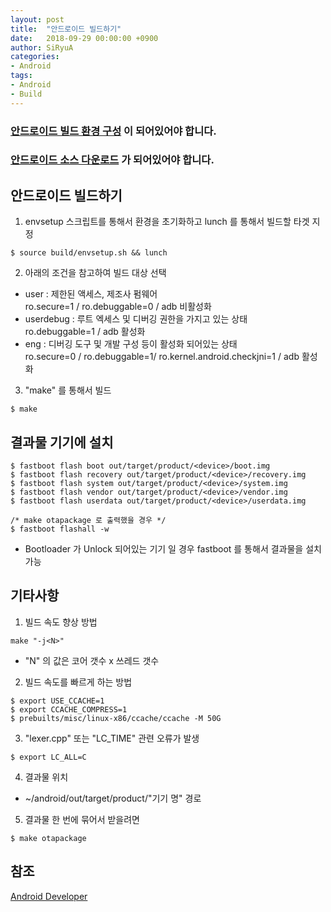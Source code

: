 ```yaml
---
layout: post
title:  "안드로이드 빌드하기"
date:   2018-09-29 00:00:00 +0900
author: SiRyuA
categories:
- Android
tags:
- Android
- Build
---
```


### [안드로이드 빌드 환경 구성](/android/android-build-settings.html) 이 되어있어야 합니다.

### [안드로이드 소스 다운로드](/android/android-source-download.html) 가 되어있어야 합니다.


## 안드로이드 빌드하기
1.  envsetup 스크립트를 통해서 환경을 초기화하고 lunch 를 통해서 빌드할 타겟 지정
~~~~
$ source build/envsetup.sh && lunch
~~~~
2. 아래의 조건을 참고하여 빌드 대상 선택
 * user : 제한된 액세스, 제조사 펌웨어<br>ro.secure=1 / ro.debuggable=0 / adb 비활성화
 * userdebug : 루트 엑세스 및 디버깅 권한을 가지고 있는 상태<br>ro.debuggable=1 / adb 활성화
 * eng : 디버깅 도구 및 개발 구성 등이 활성화 되어있는 상태<br>ro.secure=0 / ro.debuggable=1/ ro.kernel.android.checkjni=1 / adb 활성화
3. "make" 를 통해서 빌드
~~~~
$ make
~~~~


## 결과물 기기에 설치
~~~~
$ fastboot flash boot out/target/product/<device>/boot.img
$ fastboot flash recovery out/target/product/<device>/recovery.img
$ fastboot flash system out/target/product/<device>/system.img
$ fastboot flash vendor out/target/product/<device>/vendor.img
$ fastboot flash userdata out/target/product/<device>/userdata.img

/* make otapackage 로 출력했을 경우 */
$ fastboot flashall -w
~~~~
* Bootloader 가 Unlock 되어있는 기기 일 경우 fastboot 를 통해서 결과물을 설치가능


## 기타사항
1. 빌드 속도 향상 방법
~~~~
make "-j<N>"
~~~~
  * "N" 의 값은 코어 갯수 x 쓰레드 갯수
2. 빌드 속도를 빠르게 하는 방법
~~~~
$ export USE_CCACHE=1
$ export CCACHE_COMPRESS=1
$ prebuilts/misc/linux-x86/ccache/ccache -M 50G
~~~~
3. "lexer.cpp" 또는 "LC_TIME" 관련 오류가 발생
~~~~
$ export LC_ALL=C
~~~~
4. 결과물 위치
  * ~/android/out/target/product/"기기 명" 경로
5. 결과물 한 번에 묶어서 받을려면
~~~~
$ make otapackage
~~~~


## 참조
[Android Developer](https://source.android.com/setup/build/requirements)
